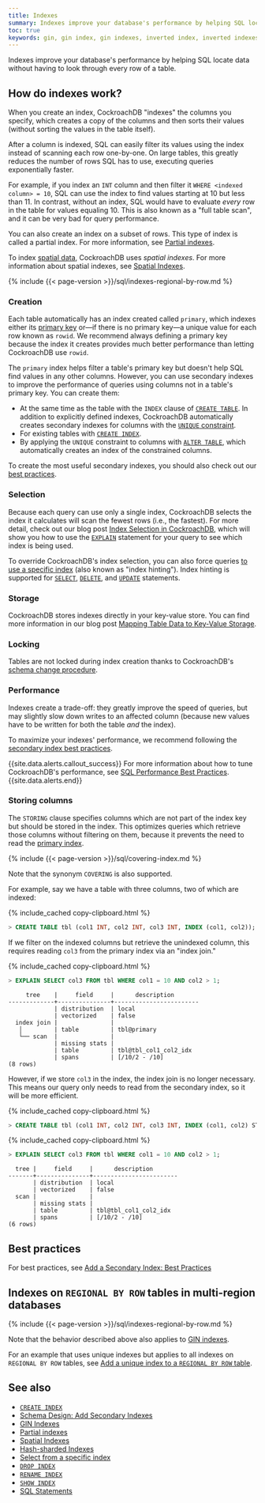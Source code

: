 ```yaml
---
title: Indexes
summary: Indexes improve your database's performance by helping SQL locate data without having to look through every row of a table.
toc: true
keywords: gin, gin index, gin indexes, inverted index, inverted indexes, accelerated index, accelerated indexes
---
```


Indexes improve your database's performance by helping SQL locate data without having to look through every row of a table.

## How do indexes work?

When you create an index, CockroachDB "indexes" the columns you specify, which creates a copy of the columns and then sorts their values (without sorting the values in the table itself).

After a column is indexed, SQL can easily filter its values using the index instead of scanning each row one-by-one. On large tables, this greatly reduces the number of rows SQL has to use, executing queries exponentially faster.

For example, if you index an `INT` column and then filter it <code>WHERE &lt;indexed column&gt; = 10</code>, SQL can use the index to find values starting at 10 but less than 11. In contrast, without an index, SQL would have to evaluate _every_ row in the table for values equaling 10.  This is also known as a "full table scan", and it can be very bad for query performance.

 You can also create an index on a subset of rows. This type of index is called a partial index. For more information, see [Partial indexes](partial-indexes.html).

 To index [spatial data](spatial-data.html), CockroachDB uses *spatial indexes*. For more information about spatial indexes, see [Spatial Indexes](spatial-indexes.html).

{% include {{< page-version >}}/sql/indexes-regional-by-row.md %}

### Creation

Each table automatically has an index created called `primary`, which indexes either its [primary key](primary-key.html) or&mdash;if there is no primary key&mdash;a unique value for each row known as `rowid`. We recommend always defining a primary key because the index it creates provides much better performance than letting CockroachDB use `rowid`.

The `primary` index helps filter a table's primary key but doesn't help SQL find values in any other columns. However, you can use secondary indexes to improve the performance of queries using columns not in a table's primary key. You can create them:

<a name="unique-secondary-indexes"></a>

- At the same time as the table with the `INDEX` clause of [`CREATE TABLE`](create-table.html#create-a-table-with-secondary-and-gin-indexes). In addition to explicitly defined indexes, CockroachDB automatically creates secondary indexes for columns with the [`UNIQUE` constraint](unique.html).
- For existing tables with [`CREATE INDEX`](create-index.html).
- By applying the `UNIQUE` constraint to columns with [`ALTER TABLE`](alter-table.html), which automatically creates an index of the constrained columns.

To create the most useful secondary indexes, you should also check out our [best practices](#best-practices).

### Selection

Because each query can use only a single index, CockroachDB selects the index it calculates will scan the fewest rows (i.e., the fastest). For more detail, check out our blog post [Index Selection in CockroachDB](https://www.cockroachlabs.com/blog/index-selection-cockroachdb-2/), which will show you how to use the [`EXPLAIN`](explain.html) statement for your query to see which index is being used.

To override CockroachDB's index selection, you can also force queries [to use a specific index](table-expressions.html#force-index-selection) (also known as "index hinting"). Index hinting is supported for [`SELECT`](select-clause.html#select-from-a-specific-index), [`DELETE`](delete.html#force-index-selection-for-deletes), and [`UPDATE`](update.html#force-index-selection-for-updates) statements.

### Storage

CockroachDB stores indexes directly in your key-value store. You can find more information in our blog post [Mapping Table Data to Key-Value Storage](https://www.cockroachlabs.com/blog/sql-in-cockroachdb-mapping-table-data-to-key-value-storage/).

### Locking

Tables are not locked during index creation thanks to CockroachDB's [schema change procedure](https://www.cockroachlabs.com/blog/how-online-schema-changes-are-possible-in-cockroachdb/).

### Performance

Indexes create a trade-off: they greatly improve the speed of queries, but may slightly slow down writes to an affected column (because new values have to be written for both the table _and_ the index).

To maximize your indexes' performance, we recommend following the [secondary index best practices](schema-design-indexes.html#best-practices).

{{site.data.alerts.callout_success}}
For more information about how to tune CockroachDB's performance, see [SQL Performance Best Practices](performance-best-practices-overview.html).
{{site.data.alerts.end}}

### Storing columns

The `STORING` clause specifies columns which are not part of the index key but should be stored in the index. This optimizes queries which retrieve those columns without filtering on them, because it prevents the need to read the [primary index](primary-key.html).

{% include {{< page-version >}}/sql/covering-index.md %}

Note that the synonym `COVERING` is also supported.

For example, say we have a table with three columns, two of which are indexed:

{% include_cached copy-clipboard.html %}
~~~ sql
> CREATE TABLE tbl (col1 INT, col2 INT, col3 INT, INDEX (col1, col2));
~~~

If we filter on the indexed columns but retrieve the unindexed column, this requires reading `col3` from the primary index via an "index join."

{% include_cached copy-clipboard.html %}
~~~ sql
> EXPLAIN SELECT col3 FROM tbl WHERE col1 = 10 AND col2 > 1;
~~~

~~~
     tree    |     field     |      description
-------------+---------------+------------------------
             | distribution  | local
             | vectorized    | false
  index join |               |
   │         | table         | tbl@primary
   └── scan  |               |
             | missing stats |
             | table         | tbl@tbl_col1_col2_idx
             | spans         | [/10/2 - /10]
(8 rows)
~~~

However, if we store `col3` in the index, the index join is no longer necessary. This means our query only needs to read from the secondary index, so it will be more efficient.

{% include_cached copy-clipboard.html %}
~~~ sql
> CREATE TABLE tbl (col1 INT, col2 INT, col3 INT, INDEX (col1, col2) STORING (col3));
~~~

{% include_cached copy-clipboard.html %}
~~~ sql
> EXPLAIN SELECT col3 FROM tbl WHERE col1 = 10 AND col2 > 1;
~~~

~~~
  tree |     field     |      description
-------+---------------+------------------------
       | distribution  | local
       | vectorized    | false
  scan |               |
       | missing stats |
       | table         | tbl@tbl_col1_col2_idx
       | spans         | [/10/2 - /10]
(6 rows)
~~~

## Best practices

For best practices, see [Add a Secondary Index: Best Practices](schema-design-indexes.html#best-practices)

## Indexes on `REGIONAL BY ROW` tables in multi-region databases

{% include {{< page-version >}}/sql/indexes-regional-by-row.md %}

Note that the behavior described above also applies to [GIN indexes](inverted-indexes.html).

For an example that uses unique indexes but applies to all indexes on `REGIONAL BY ROW` tables, see [Add a unique index to a `REGIONAL BY ROW` table](add-constraint.html#add-a-unique-index-to-a-regional-by-row-table).

## See also

- [`CREATE INDEX`](create-index.html)
- [Schema Design: Add Secondary Indexes](schema-design-indexes.html)
- [GIN Indexes](inverted-indexes.html)
- [Partial indexes](partial-indexes.html)
- [Spatial Indexes](spatial-indexes.html)
- [Hash-sharded Indexes](hash-sharded-indexes.html)
- [Select from a specific index](select-clause.html#select-from-a-specific-index)
- [`DROP INDEX`](drop-index.html)
- [`RENAME INDEX`](rename-index.html)
- [`SHOW INDEX`](show-index.html)
- [SQL Statements](sql-statements.html)
